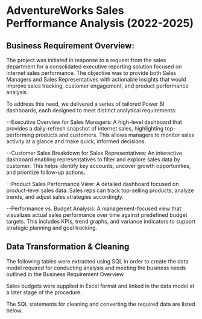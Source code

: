 # AdventureWorks Sales Perfformance Analysis (2022-2025)

## Business Requirement Overview:

The project was initiated in response to a request from the sales department for a consolidated executive reporting solution focused on internet sales performance. The objective was to provide both Sales Managers and Sales Representatives with actionable insights that would improve sales tracking, customer engagement, and product performance analysis.

To address this need, we delivered a series of tailored Power BI dashboards, each designed to meet distinct analytical requirements:

  --Executive Overview for Sales Managers: A high-level dashboard that provides a daily-refresh snapshot of internet sales, highlighting top-performing products and customers. This allows       managers to monitor sales activity at a glance and make quick, informed decisions.

  --Customer Sales Breakdown for Sales Representatives: An interactive dashboard enabling representatives to filter and explore sales data by customer. This helps identify key accounts,         uncover growth opportunities, and prioritize follow-up actions.

  --Product Sales Performance View: A detailed dashboard focused on product-level sales data. Sales reps can track top-selling products, analyze trends, and adjust sales strategies              accordingly.

  --Performance vs. Budget Analysis: A management-focused view that visualizes actual sales performance over time against predefined budget targets. This includes KPIs, trend graphs, and        variance indicators to support strategic planning and goal tracking.


## Data Transformation & Cleaning
 The following tables were extracted using SQL in order to create the data model required for conducting analysis and meeting the business needs outlined in the Business Requirement Overview.

 Sales budgets were supplied in Excel format and linked in the data model at a later stage of the procedure.

 The SQL statements for cleaning and converting the required data are listed below.

